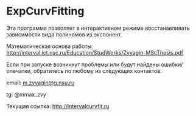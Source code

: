 # ExpCurvFitting

Эта программа позволяет в интерактивном режиме восстанавливать зависимости вида полиномов из экспонент.

Математическая основа работы: http://interval.ict.nsc.ru/Education/StudWorks/Zvyagin-MScThesis.pdf

Если при запуске возникнут проблемы или будут найдены ошибки/опечатки, обратитесь по любому из следующих контактов.

email: m.zvyagin@g.nsu.ru

tg: @mmax_zvy

Текущая ссылка: http://intervalcurvfit.ru
